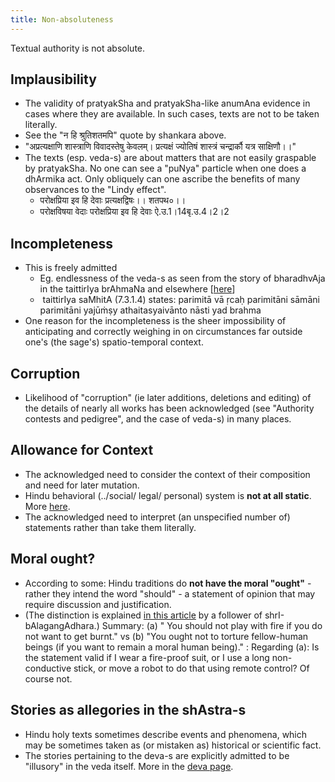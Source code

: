 ```yaml
---
title: Non-absoluteness
---
```



Textual authority is not absolute.

## Implausibility
- The validity of pratyakSha and pratyakSha-like anumAna evidence in cases where they are available. In such cases, texts are not to be taken literally.
- See the "न हि श्रुतिशतमपि" quote by shankara above.
- "अप्रत्यक्षाणि शास्त्राणि विवादस्तेषु केवलम्। प्रत्यक्षं ज्योतिषं शास्त्रं चन्द्रार्कौ यत्र साक्षिणौ।।"
- The texts (esp. veda-s) are about matters that are not easily graspable by pratyakSha. No one can see a "puNya" particle when one does a dhArmika act. Only obliquely can one ascribe the benefits of many observances to the "Lindy effect".
    - परोक्षप्रिया इव हि देवाः प्रत्यक्षद्विषः।। शतपथ०।। 
    - परोक्षविषया वेदाः परोक्षप्रिया इव हि देवाः ऐ.उ.1।14बृ.उ.4।2।2

## Incompleteness
- This is freely admitted
    - Eg. endlessness of the veda-s as seen from the story of bharadhvAja in the taittirIya brAhmaNa and elsewhere \[[here](http://advaita-l.advaita-vedanta.narkive.com/MYrtMSe6/anantaa-vai-vedaah#post3)\]
    -  taittirIya saMhitA (7.3.1.4) states: parimitā vā ṛcaḥ parimitāni sāmāni parimitāni yajūṁṣy athaitasyaivānto nāsti yad brahma
- One reason for the incompleteness is the sheer impossibility of anticipating and correctly weighing in on circumstances far outside one's (the sage's) spatio-temporal context.

## Corruption
- Likelihood of "corruption" (ie later additions, deletions and editing) of the details of nearly all works has been acknowledged (see "Authority contests and pedigree", and the case of veda-s) in many places.

## Allowance for Context
- The acknowledged need to consider the context of their composition and need for later mutation.
- Hindu behavioral (../social/ legal/ personal) system is **not at all static**. More [here](../../social-cultivation/dharma-fluid/).
- The acknowledged need to interpret (an unspecified number of) statements rather than take them literally.

## Moral ought?
- According to some: Hindu traditions do **not have the moral "ought"** -rather they intend the word "should" - a statement of opinion that may require discussion and justification.
- (The distinction is explained [in this article](http://www.hipkapi.com/2011/03/18/ought-vs-should/) by a follower of shrI-bAlagangAdhara.) Summary: (a) " You should not play with fire if you do not want to get burnt." vs (b) "You ought not to torture fellow-human beings (if you want to remain a moral human being)." : Regarding (a): Is the statement valid if I wear a fire-proof suit, or I use a long non-conductive stick, or move a robot to do that using remote control? Of course not.

## Stories as allegories in the shAstra-s
- Hindu holy texts sometimes describe events and phenomena, which may be sometimes taken as (or mistaken as) historical or scientific fact.
- The stories pertaining to the deva-s are explicitly admitted to be "illusory" in the veda itself. More in the [deva page](../../../tattvam/deva/myth/).
